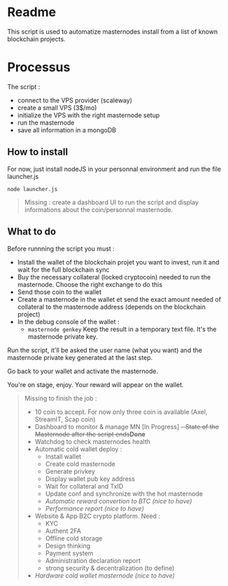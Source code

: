 # Readme

This script is used to automatize masternodes install from a list of known blockchain projects. 

# Processus

The script :
- connect to the VPS provider (scaleway)
- create a small VPS (3$/mo)
- initialize the VPS with the right masternode setup
- run the masternode
- save all information in a mongoDB 

## How to install

For now, just install nodeJS in your personnal environment and run the file launcher.js

    node launcher.js

> Missing : create a dashboard UI to run the script and display informations about the coin/personnal masternode.

## What to do

Before runnning the script you must :
- Install the wallet of the blockchain projet you want to invest, run it and wait for the full blockchain sync
- Buy the necessary collateral (locked cryptocoin) needed to run the masternode. Choose the right exchange to do this
- Send those coin to the wallet
- Create a masternode in the wallet et send the exact amount needed of collateral to the masternode address (depends on the blockchain project)
- In the debug console of the wallet :
	- `masternode genkey`
Keep the result in a temporary text file. It's the masternode private key.

Run the script, it'll be asked the user name (what you want) and the masternode private key generated at the last step. 

Go back to your wallet and activate the masternode.

You're on stage, enjoy. Your reward will appear on the wallet.


> Missing to finish the job : 
> - 10 coin to accept. For now only three coin is available (Axel, StreamIT, Scap coin)
> - Dashboard to monitor & manage MN [In Progress]
> ~~- State of the Masternode after the script ends~~**Done**
> - Watchdog to check masternodes health
> - Automatic cold wallet deploy  :
> 	- Install wallet
> 	- Create cold masternode
> 	- Generate privkey
>   - Display wallet pub key address
> 	- Wait for collateral and TxID
> 	- Update conf and synchronize with the hot masternode
> 	- *Automatic reward convertion to BTC (nice to have)*
>   - *Performance report (nice to have)*
>  - Website & App B2C crypto platform. Need : 
> 	  - KYC
>    - Authent 2FA
>     - Offline cold storage
>      - Design thinking
>      - Payment system
>      - Administration declaration report
>      - strong security & decentralization (to define)
> - *Hardware cold wallet masternode (nice to have)*
 

<!--stackedit_data:
eyJoaXN0b3J5IjpbODYzNjAzNTUwLC0xMTUxNzc1MTY2LDk5Mj
YwNjY4MiwyMTE4NjA2NDc3XX0=
-->